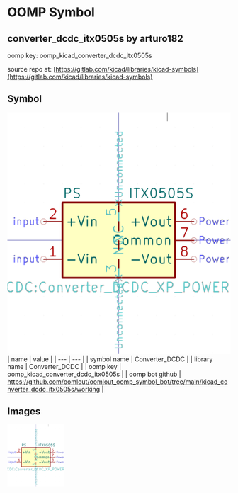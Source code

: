 # OOMP Symbol  
## converter_dcdc_itx0505s  by arturo182  
  
oomp key: oomp_kicad_converter_dcdc_itx0505s  
  
source repo at: [https://gitlab.com/kicad/libraries/kicad-symbols](https://gitlab.com/kicad/libraries/kicad-symbols)  
## Symbol  
  
[![working.png](working_600.png)](working.png)  
| name | value | 
| --- | --- | 
| symbol name | Converter_DCDC | 
| library name | Converter_DCDC | 
| oomp key | oomp_kicad_converter_dcdc_itx0505s | 
| oomp bot github | https://github.com/oomlout/oomlout_oomp_symbol_bot/tree/main/kicad_converter_dcdc_itx0505s/working | 
## Images  
  
[![working.png](working_140.png)](working.png)  
